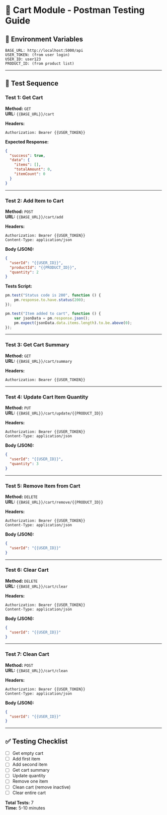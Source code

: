 # 🧪 Cart Module - Postman Testing Guide

## 🔧 Environment Variables
```
BASE_URL: http://localhost:5000/api
USER_TOKEN: (from user login)
USER_ID: user123
PRODUCT_ID: (from product list)
```

---

## 🧪 Test Sequence

### Test 1: Get Cart
**Method:** `GET`  
**URL:** `{{BASE_URL}}/cart`

**Headers:**
```
Authorization: Bearer {{USER_TOKEN}}
```

**Expected Response:**
```json
{
  "success": true,
  "data": {
    "items": [],
    "totalAmount": 0,
    "itemCount": 0
  }
}
```

---

### Test 2: Add Item to Cart
**Method:** `POST`  
**URL:** `{{BASE_URL}}/cart/add`

**Headers:**
```
Authorization: Bearer {{USER_TOKEN}}
Content-Type: application/json
```

**Body (JSON):**
```json
{
  "userId": "{{USER_ID}}",
  "productId": "{{PRODUCT_ID}}",
  "quantity": 2
}
```

**Tests Script:**
```javascript
pm.test("Status code is 200", function () {
    pm.response.to.have.status(200);
});

pm.test("Item added to cart", function () {
    var jsonData = pm.response.json();
    pm.expect(jsonData.data.items.length).to.be.above(0);
});
```

---

### Test 3: Get Cart Summary
**Method:** `GET`  
**URL:** `{{BASE_URL}}/cart/summary`

**Headers:**
```
Authorization: Bearer {{USER_TOKEN}}
```

---

### Test 4: Update Cart Item Quantity
**Method:** `PUT`  
**URL:** `{{BASE_URL}}/cart/update/{{PRODUCT_ID}}`

**Headers:**
```
Authorization: Bearer {{USER_TOKEN}}
Content-Type: application/json
```

**Body (JSON):**
```json
{
  "userId": "{{USER_ID}}",
  "quantity": 3
}
```

---

### Test 5: Remove Item from Cart
**Method:** `DELETE`  
**URL:** `{{BASE_URL}}/cart/remove/{{PRODUCT_ID}}`

**Headers:**
```
Authorization: Bearer {{USER_TOKEN}}
Content-Type: application/json
```

**Body (JSON):**
```json
{
  "userId": "{{USER_ID}}"
}
```

---

### Test 6: Clear Cart
**Method:** `DELETE`  
**URL:** `{{BASE_URL}}/cart/clear`

**Headers:**
```
Authorization: Bearer {{USER_TOKEN}}
Content-Type: application/json
```

**Body (JSON):**
```json
{
  "userId": "{{USER_ID}}"
}
```

---

### Test 7: Clean Cart
**Method:** `POST`  
**URL:** `{{BASE_URL}}/cart/clean`

**Headers:**
```
Authorization: Bearer {{USER_TOKEN}}
Content-Type: application/json
```

**Body (JSON):**
```json
{
  "userId": "{{USER_ID}}"
}
```

---

## ✅ Testing Checklist
- [ ] Get empty cart
- [ ] Add first item
- [ ] Add second item
- [ ] Get cart summary
- [ ] Update quantity
- [ ] Remove one item
- [ ] Clean cart (remove inactive)
- [ ] Clear entire cart

**Total Tests:** 7  
**Time:** 5-10 minutes

